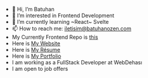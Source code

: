 - 👋 Hi, I’m Batuhan
- 👀 I’m interested in Frontend Development
- 🌱 I’m currently learning   ~React~ Svelte
- 📫 How to reach me: iletisim@batuhanozen.com
- My Currently Frontend Repo is [this](http://github.com/bb7hn/frontend "this")
- Here is [My Website](http://batuhanozen.com "My Website")
- Here is [My Résume](https://batuhanozen.com/Resume_Batuhan_Ozen.pdf "My Résume")
- Here is [My Portfolio](https://bb7hn.github.io "My Portfolio")
- I am working as a FullStack Developer at WebDehası
- I am open to job offers
<!---
bb7hn/bb7hn is a ✨ special ✨ repository because its `README.md` (this file) appears on your GitHub profile.
You can click the Preview link to take a look at your changes.
--->
